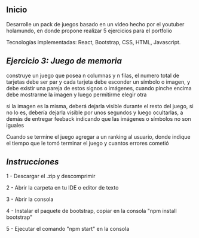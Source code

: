 ## Inicio

Desarrolle un pack de juegos basado en un video hecho por el youtuber holamundo, en donde propone realizar 5 ejercicios para el portfolio

Tecnologías implementadas: React, Bootstrap, CSS, HTML, Javascript.

## *Ejercicio 3: Juego de memoria*

construye un juego que posea n columnas y n filas, el numero total de tarjetas debe ser par y cada tarjeta debe esconder un símbolo o imagen, y debe existir una pareja de estos signos o imágenes, cuando pinche encima debe mostrarme la imagen y luego permitirme elegir otra

si la imagen es la misma, deberá dejarla visible durante el resto del juego, si no lo es, debería dejarla visible por unos segundos y luego ocultarlas, a demás de entregar feeback indicando que las imágenes o símbolos no son iguales

Cuando se termine el juego agregar a un ranking al usuario, donde indique el tiempo que le tomó terminar el juego y cuantos errores cometió


## *Instrucciones*

1 - Descargar el .zip y descomprimir

2 - Abrir la carpeta en tu IDE o editor de texto

3 - Abrir la consola

4 - Instalar el paquete de bootstrap, copiar en la consola "npm install bootstrap"

5 - Ejecutar el comando "npm start" en la consola

